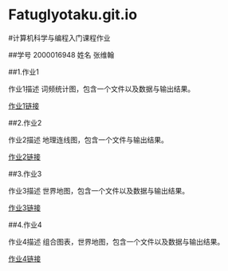 # Fatuglyotaku.git.io
#计算机科学与编程入门课程作业

##学号 2000016948 姓名 张维翰

##1.作业1

作业1描述 词频统计图，包含一个文件以及数据与输出结果。

[作业1链接](https://github.com/Fatuglyotaku/Fatuglyotaku.git.io/blob/main/%E8%AF%8D%E9%A2%91%E7%BB%9F%E8%AE%A1%E5%9B%BE.zip)

##2.作业2

作业2描述 地理连线图，包含一个文件与输出结果。

[作业2链接](https://github.com/Fatuglyotaku/Fatuglyotaku.git.io/blob/main/%E5%9C%B0%E7%90%86%E8%BF%9E%E7%BA%BF%E5%9B%BE.zip)

##3.作业3 

作业3描述 世界地图，包含一个文件以及数据与输出结果。

[作业3链接](https://github.com/Fatuglyotaku/Fatuglyotaku.git.io/blob/main/%E4%B8%96%E7%95%8C%E5%9C%B0%E5%9B%BE.zip)

##4.作业4

作业4描述 组合图表，世界地图，包含一个文件以及数据与输出结果。

[作业4链接]()
